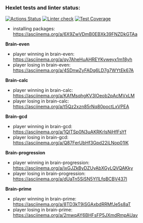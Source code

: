 ### Hexlet tests and linter status:
[![Actions Status](https://github.com/userao/frontend-project-lvl1/workflows/hexlet-check/badge.svg)](https://github.com/userao/frontend-project-lvl1/actions)
[![Linter check](https://github.com/userao/frontend-project-lvl1/workflows/linter-check/badge.svg)](https://github.com/userao/frontend-project-lvl1/actions)
[![Test Coverage](https://api.codeclimate.com/v1/badges/28f9701c22d8051415e1/test_coverage)](https://codeclimate.com/github/userao/frontend-project-lvl1/test_coverage)
* installing packages: https://asciinema.org/a/6X9ZwVDmB0EBXk39FNZDkGTAa

**Brain-even**
* player winning in brain-even: https://asciinema.org/a/qy7AheHuAHREYKvweyx1m18yh
* player losing in brain-even: https://asciinema.org/a/4SDnwZyFADq6LD7g7WYtEk67A

**Brain-calc**
* player winning in brain-calc: https://asciinema.org/a/KAfMsqhgKV3lOeob2pAcMVxLM
* player losing in brain-calc: https://asciinema.org/a/t5Qz2xzn85rNq80poctLxVPEA

**Brain-gcd**
* player winning in brain-gcd: https://asciinema.org/a/1QITSp0N3uAKRKrlsNjHfFsYf
* player losing in brain-gcd: https://asciinema.org/a/Q87FerUbHf3Gpd22iLNop01IK

**Brain-progression**
* player winning in brain-progression: https://asciinema.org/a/ixGJZkByDZUyAbXGyLQVQAKky
* player losing in brain-progression: https://asciinema.org/a/dUaTn5SiSN5Yl1LfqBCBV437I

**Brain-prime**
* player winning in brain-prime: https://asciinema.org/a/8TD3kT9iSGAxbdRRMfJe5s8aT
* player losing in brain-prime: https://asciinema.org/a/2mwqAY6BHFsFP5JXmdRmpAUav